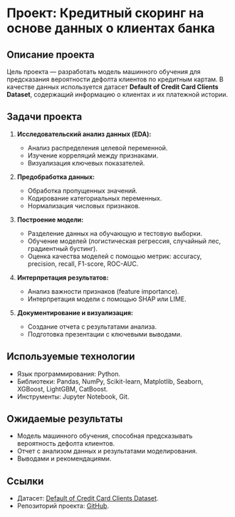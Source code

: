 # Проект: Кредитный скоринг на основе данных о клиентах банка

## Описание проекта
Цель проекта — разработать модель машинного обучения для предсказания вероятности дефолта клиентов по кредитным картам. В качестве данных используется датасет **Default of Credit Card Clients Dataset**, содержащий информацию о клиентах и их платежной истории.

## Задачи проекта
1. **Исследовательский анализ данных (EDA):**
   - Анализ распределения целевой переменной.
   - Изучение корреляций между признаками.
   - Визуализация ключевых показателей.

2. **Предобработка данных:**
   - Обработка пропущенных значений.
   - Кодирование категориальных переменных.
   - Нормализация числовых признаков.

3. **Построение модели:**
   - Разделение данных на обучающую и тестовую выборки.
   - Обучение моделей (логистическая регрессия, случайный лес, градиентный бустинг).
   - Оценка качества моделей с помощью метрик: accuracy, precision, recall, F1-score, ROC-AUC.

4. **Интерпретация результатов:**
   - Анализ важности признаков (feature importance).
   - Интерпретация модели с помощью SHAP или LIME.

5. **Документирование и визуализация:**
   - Создание отчета с результатами анализа.
   - Подготовка презентации с ключевыми выводами.

## Используемые технологии
- Язык программирования: Python.
- Библиотеки: Pandas, NumPy, Scikit-learn, Matplotlib, Seaborn, XGBoost, LightGBM, CatBoost.
- Инструменты: Jupyter Notebook, Git.

## Ожидаемые результаты
- Модель машинного обучения, способная предсказывать вероятность дефолта клиентов.
- Отчет с анализом данных и результатами моделирования.
- Выводами и рекомендациями.

## Ссылки
- Датасет: [Default of Credit Card Clients Dataset](https://www.kaggle.com/uciml/default-of-credit-card-clients-dataset).
- Репозиторий проекта: [GitHub](https://github.com/NikulinMichael/credit_scoring_app/tree/master).
